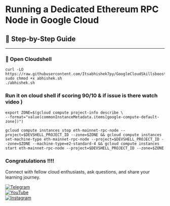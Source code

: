 # Running a Dedicated Ethereum RPC Node in Google Cloud


## 🚀 Step-by-Step Guide


---

### 📘 Open Cloudshell

```
curl -LO https://raw.githubusercontent.com/Itsabhishek7py/GoogleCloudSkillsboost/refs/heads/main/Running%20a%20Dedicated%20Ethereum%20RPC%20Node%20in%20Google%20Cloud/abhishek.sh
sudo chmod +x abhishek.sh
./abhishek.sh
```

### Run it on cloud shell if scoring 90/10 & if issue is there watch video )

```
export ZONE=$(gcloud compute project-info describe \
--format="value(commonInstanceMetadata.items[google-compute-default-zone])")

gcloud compute instances stop eth-mainnet-rpc-node --project=$DEVSHELL_PROJECT_ID --zone=$ZONE && gcloud compute instances set-machine-type eth-mainnet-rpc-node --project=$DEVSHELL_PROJECT_ID --zone=$ZONE --machine-type=e2-standard-4 && gcloud compute instances start eth-mainnet-rpc-node --project=$DEVSHELL_PROJECT_ID --zone=$ZONE

```


### Congratulations !!!!

Connect with fellow cloud enthusiasts, ask questions, and share your learning journey.  

[![Telegram](https://img.shields.io/badge/Telegram_Group-2CA5E0?style=for-the-badge&logo=telegram&logoColor=white)](https://t.me/+gBcgRTlZLyM4OGI1)  
[![YouTube](https://img.shields.io/badge/Subscribe-FF0000?style=for-the-badge&logo=youtube&logoColor=white)](https://www.youtube.com/@drabhishek.5460?sub_confirmation=1)  
[![Instagram](https://img.shields.io/badge/Follow-%23E4405F?style=for-the-badge&logo=instagram&logoColor=white)](https://www.instagram.com/drabhishek.5460/) 
